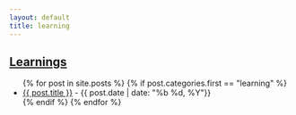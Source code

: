 ```yaml
---
layout: default
title: learning
---
```

## [Learnings]({{title}})

<div>
  <ul class="posts">
  {% for post in site.posts %}
    {% if post.categories.first == "learning"  %}
      <li>
      <a href="{{ post.url }}"> {{ post.title }}</a> - {{ post.date | date: "%b %d, %Y"}}
      </li>
    {% endif %}
  {% endfor %}
  </ul>
</div>